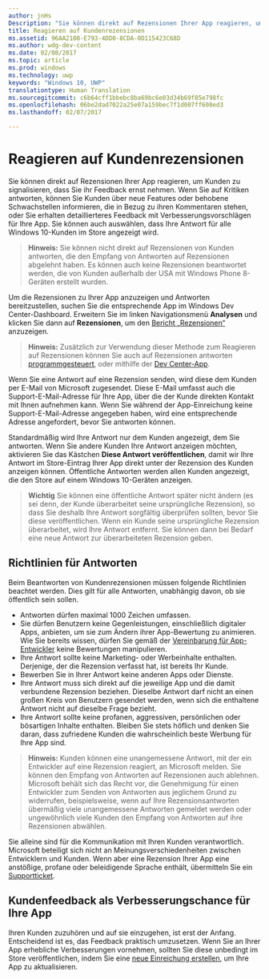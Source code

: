 ```yaml
---
author: jnHs
Description: "Sie können direkt auf Rezensionen Ihrer App reagieren, um Kunden zu signalisieren, dass Sie ihr Feedback ernst nehmen."
title: Reagieren auf Kundenrezensionen
ms.assetid: 96AA2108-E793-4DD0-8CDA-0D115423C68D
ms.author: wdg-dev-content
ms.date: 02/08/2017
ms.topic: article
ms.prod: windows
ms.technology: uwp
keywords: "Windows 10, UWP"
translationtype: Human Translation
ms.sourcegitcommit: c6b64cff1bbebc8ba69bc6e03d34b69f85e798fc
ms.openlocfilehash: 06be2dad7022a25e07a159bec7f1d007ff608ed3
ms.lasthandoff: 02/07/2017

---
```


# <a name="respond-to-customer-reviews"></a>Reagieren auf Kundenrezensionen


Sie können direkt auf Rezensionen Ihrer App reagieren, um Kunden zu signalisieren, dass Sie ihr Feedback ernst nehmen. Wenn Sie auf Kritiken antworten, können Sie Kunden über neue Features oder behobene Schwachstellen informieren, die in Bezug zu ihren Kommentaren stehen, oder Sie erhalten detaillierteres Feedback mit Verbesserungsvorschlägen für Ihre App. Sie können auch auswählen, dass Ihre Antwort für alle Windows 10-Kunden im Store angezeigt wird.

> **Hinweis:**  Sie können nicht direkt auf Rezensionen von Kunden antworten, die den Empfang von Antworten auf Rezensionen abgelehnt haben. Es können auch keine Rezensionen beantwortet werden, die von Kunden außerhalb der USA mit Windows Phone 8-Geräten erstellt wurden.

Um die Rezensionen zu Ihrer App anzuzeigen und Antworten bereitzustellen, suchen Sie die entsprechende App im Windows Dev Center-Dashboard. Erweitern Sie im linken Navigationsmenü **Analysen** und klicken Sie dann auf **Rezensionen**, um den [Bericht „Rezensionen“](reviews-report.md) anzuzeigen.

> **Hinweis:** Zusätzlich zur Verwendung dieser Methode zum Reagieren auf Rezensionen können Sie auch auf Rezensionen antworten [programmgesteuert](../monetize/submit-responses-to-app-reviews.md), oder mithilfe der [Dev Center-App](https://www.microsoft.com/store/apps/dev-center/9nblggh4r5ws). 

Wenn Sie eine Antwort auf eine Rezension senden, wird diese dem Kunden per E-Mail von Microsoft zugesendet. Diese E-Mail umfasst auch die Support-E-Mail-Adresse für Ihre App, über die der Kunde direkten Kontakt mit Ihnen aufnehmen kann. Wenn Sie während der App-Einreichung keine Support-E-Mail-Adresse angegeben haben, wird eine entsprechende Adresse angefordert, bevor Sie antworten können.

Standardmäßig wird Ihre Antwort nur dem Kunden angezeigt, dem Sie antworten. Wenn Sie andere Kunden Ihre Antwort anzeigen möchten, aktivieren Sie das Kästchen **Diese Antwort veröffentlichen**, damit wir Ihre Antwort im Store-Eintrag Ihrer App direkt unter der Rezension des Kunden anzeigen können. Öffentliche Antworten werden allen Kunden angezeigt, die den Store auf einem Windows 10-Geräten anzeigen.

> **Wichtig**  Sie können eine öffentliche Antwort später nicht ändern (es sei denn, der Kunde überarbeitet seine ursprüngliche Rezension), so dass Sie deshalb Ihre Antwort sorgfältig überprüfen sollten, bevor Sie diese veröffentlichen. Wenn ein Kunde seine ursprüngliche Rezension überarbeitet, wird Ihre Antwort entfernt. Sie können dann bei Bedarf eine neue Antwort zur überarbeiteten Rezension geben.

## <a name="guidelines-for-responses"></a>Richtlinien für Antworten


Beim Beantworten von Kundenrezensionen müssen folgende Richtlinien beachtet werden. Dies gilt für alle Antworten, unabhängig davon, ob sie öffentlich sein sollen.

-   Antworten dürfen maximal 1000 Zeichen umfassen.
-   Sie dürfen Benutzern keine Gegenleistungen, einschließlich digitaler Apps, anbieten, um sie zum Ändern ihrer App-Bewertung zu animieren. Wie Sie bereits wissen, dürfen Sie gemäß der [Vereinbarung für App-Entwickler](https://msdn.microsoft.com/library/windows/apps/hh694058) keine Bewertungen manipulieren.
-   Ihre Antwort sollte keine Marketing- oder Werbeinhalte enthalten. Derjenige, der die Rezension verfasst hat, ist bereits Ihr Kunde.
-   Bewerben Sie in Ihrer Antwort keine anderen Apps oder Dienste.
-   Ihre Antwort muss sich direkt auf die jeweilige App und die damit verbundene Rezension beziehen. Dieselbe Antwort darf nicht an einen großen Kreis von Benutzern gesendet werden, wenn sich die enthaltene Antwort nicht auf dieselbe Frage bezieht.
-   Ihre Antwort sollte keine profanen, aggressiven, persönlichen oder bösartigen Inhalte enthalten. Bleiben Sie stets höflich und denken Sie daran, dass zufriedene Kunden die wahrscheinlich beste Werbung für Ihre App sind.

> **Hinweis:** Kunden können eine unangemessene Antwort, mit der ein Entwickler auf eine Rezension reagiert, an Microsoft melden. Sie können den Empfang von Antworten auf Rezensionen auch ablehnen.
Microsoft behält sich das Recht vor, die Genehmigung für einen Entwickler zum Senden von Antworten aus jeglichem Grund zu widerrufen, beispielsweise, wenn auf Ihre Rezensionsantworten übermäßig viele unangemessene Antworten gemeldet werden oder ungewöhnlich viele Kunden den Empfang von Antworten auf ihre Rezensionen abwählen.

Sie alleine sind für die Kommunikation mit Ihren Kunden verantwortlich. Microsoft beteiligt sich nicht an Meinungsverschiedenheiten zwischen Entwicklern und Kunden. Wenn aber eine Rezension Ihrer App eine anstößige, profane oder beleidigende Sprache enthält, übermitteln Sie ein [Supportticket](http://go.microsoft.com/fwlink/p/?LinkID=401178).

## <a name="use-customer-feedback-to-improve-your-app"></a>Kundenfeedback als Verbesserungschance für Ihre App


Ihren Kunden zuzuhören und auf sie einzugehen, ist erst der Anfang. Entscheidend ist es, das Feedback praktisch umzusetzen. Wenn Sie an Ihrer App erhebliche Verbesserungen vornehmen, sollten Sie diese unbedingt im Store veröffentlichen, indem Sie eine [neue Einreichung erstellen](app-submissions.md), um Ihre App zu aktualisieren.

